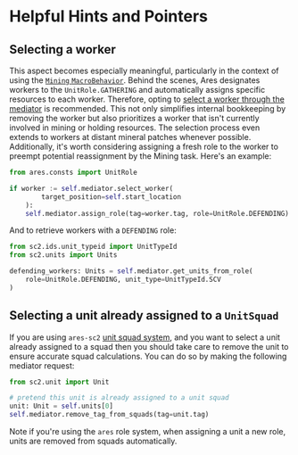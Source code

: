 # Helpful Hints and Pointers

## Selecting a worker 
This aspect becomes especially meaningful, particularly in the context of using the 
[`Mining` `MacroBehavior`](../api_reference/behaviors/macro_behaviors.md#ares.behaviors.macro.mining.Mining). 
Behind the scenes, Ares designates workers to the `UnitRole.GATHERING` and automatically assigns 
specific resources to each worker. Therefore, opting to 
[select a worker through the mediator](../api_reference/manager_mediator.md#ares.managers.manager_mediator.ManagerMediator.select_worker)
is recommended. 
This not only simplifies internal bookkeeping by removing the worker but also prioritizes a worker 
that isn't currently involved in mining or holding resources. The selection process even extends to workers at 
distant mineral patches whenever possible. 
Additionally, it's worth considering assigning a fresh role to the worker to preempt potential 
reassignment by the Mining task. Here's an example:

```python
from ares.consts import UnitRole

if worker := self.mediator.select_worker(
        target_position=self.start_location
    ):
    self.mediator.assign_role(tag=worker.tag, role=UnitRole.DEFENDING)
```

And to retrieve workers with a `DEFENDING` role:
```python
from sc2.ids.unit_typeid import UnitTypeId
from sc2.units import Units

defending_workers: Units = self.mediator.get_units_from_role(
    role=UnitRole.DEFENDING, unit_type=UnitTypeId.SCV
)
```

## Selecting a unit already assigned to a `UnitSquad`
If you are using `ares-sc2` [unit squad system](../api_reference/manager_mediator.md#ares.managers.manager_mediator.ManagerMediator.get_squads),
and you want to select a unit already assigned to a squad then you should take care to remove the unit to ensure
accurate squad calculations. You can do so by making the following mediator request:

```python
from sc2.unit import Unit

# pretend this unit is already assigned to a unit squad
unit: Unit = self.units[0]
self.mediator.remove_tag_from_squads(tag=unit.tag)
```

Note if you're using the `ares` role system, when assigning a unit a new role,
units are removed from squads automatically.
